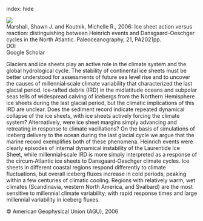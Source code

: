 index: hide

<div class="Citation">
    <div class="Citation-thumb CitationThumb-linked"  data-href="https://doi.org/10.1029/2005pa001247">
      <img src="https://static.claimspace.cloud/climate-study-static/refs/thumbs/5/Marshall_and_Koutnik_2006-thumb.png" />
    </div>

  <div class="Citation-body">
    <div class="Citation-text">Marshall, Shawn J. and Koutnik, Michelle R., 2006: Ice sheet action versus reaction: distinguishing between Heinrich events and Dansgaard-Oeschger cycles in the North Atlantic. <span class="Article-journal">Paleoceanography, </span><span class="Article-volume">21, </span>PA2021pp.</div>
    <div class="Citation-links">
      <div class="CitationLink" data-href="https://doi.org/10.1029/2005pa001247">
        <div class="CitationLink-icon CitationLink-Doi"></div>
        <div class="CitationLink-text">DOI</div>
      </div>
      <div class="CitationLink" data-href="https://scholar.google.com/scholar?q=10.1029/2005pa001247">
        <div class="CitationLink-icon CitationLink-Scholar"></div>
        <div class="CitationLink-text">Google Scholar</div>
      </div>
    </div>
  </div>
</div>

Glaciers and ice sheets play an active role in the climate system and the global hydrological cycle. The stability of continental ice sheets must be better understood for assessments of future sea level rise and to uncover the causes of millennial‐scale climate variability that characterized the last glacial period. Ice‐rafted debris (IRD) in the midlatitude oceans and subpolar seas tells of widespread calving of icebergs from the Northern Hemisphere ice sheets during the last glacial period, but the climatic implications of this IRD are unclear. Does the sediment record indicate repeated dynamical collapse of the ice sheets, with ice sheets actively forcing the climate system? Alternatively, were ice sheet margins simply advancing and retreating in response to climate vacillations? On the basis of simulations of iceberg delivery to the ocean during the last glacial cycle we argue that the marine record exemplifies both of these phenomena. Heinrich events were clearly episodes of internal dynamical instability of the Laurentide Ice Sheet, while millennial‐scale IRD is more simply interpreted as a response of the circum‐Atlantic ice sheets to Dansgaard‐Oeschger climate cycles. Ice sheets in different coastal regions respond differently to climate fluctuations, but overall iceberg fluxes increase in cold periods, peaking within a few centuries of climatic cooling. Regions with relatively warm, wet climates (Scandinavia, western North America, and Svalbard) are the most sensitive to millennial climate variability, with rapid response times and large millennial variability in iceberg fluxes.

<div class="Citation-copy">
&copy; American Geophysical Union (AGU), 2006
</div>